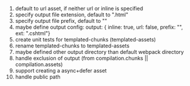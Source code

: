 1. default to url asset, if neither url or inline is specified
2. specify output file extension, default to ".html"
3. specify output file prefix, default to ""
4. maybe define output config: output: { inline: true, url: false, prefix: "", ext: ".cshtml"}
5. create unit tests for templated-chunks (templated-assets)
6. rename templated-chunks to templated-assets
7. maybe defined other output directory than default webpack directory
8. handle exclusion of output (from compilation.chunks || compilation.assets)
9. support creating a async+defer asset
10. handle public path